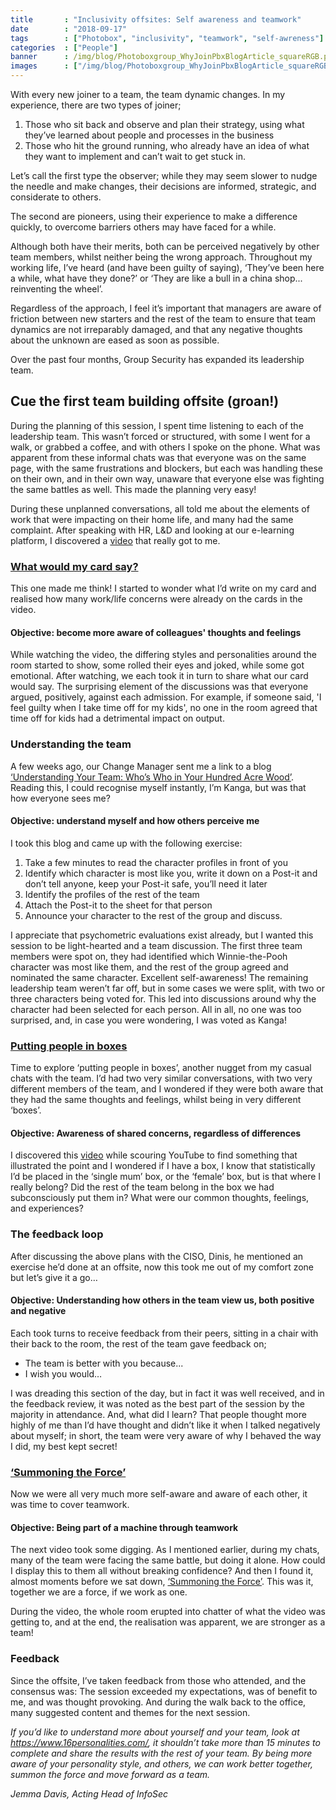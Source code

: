 ```yaml
---
title       : "Inclusivity offsites: Self awareness and teamwork"
date        : "2018-09-17"
tags        : ["Photobox", "inclusivity", "teamwork", "self-awreness"]
categories  : ["People"]
banner      : /img/blog/Photoboxgroup_WhyJoinPbxBlogArticle_squareRGB.png
images      : ["/img/blog/Photoboxgroup_WhyJoinPbxBlogArticle_squareRGB.png"]
---
```


With every new joiner to a team, the team dynamic changes. In my experience, there are two types of joiner; 
1. Those who sit back and observe and plan their strategy, using what they’ve learned about people and processes in the business 
2. Those who hit the ground running, who already have an idea of what they want to implement and can’t wait to get stuck in.

Let’s call the first type the observer; while they may seem slower to nudge the needle and make changes, their decisions are informed, strategic, and considerate to others. 

The second are pioneers, using their experience to make a difference quickly, to overcome barriers others may have faced for a while.

Although both have their merits, both can be perceived negatively by other team members, whilst neither being the wrong approach. Throughout my working life, I’ve heard (and have been guilty of saying), ‘They’ve been here a while, what have they done?’ or ‘They are like a bull in a china shop... reinventing the wheel’. 

Regardless of the approach, I feel it’s important that managers are aware of friction between new starters and the rest of the team to ensure that team dynamics are not irreparably damaged, and that any negative thoughts about the unknown are eased as soon as possible.

Over the past four months, Group Security has expanded its leadership team.

## Cue the first team building offsite (groan!)

During the planning of this session, I spent time listening to each of the leadership team. This wasn’t forced or structured, with some I went for a walk, or grabbed a coffee, and with others I spoke on the phone. What was apparent from these informal chats was that everyone was on the same page, with the same frustrations and blockers, but each was handling these on their own, and in their own way, unaware that everyone else was fighting the same battles as well. This made the planning very easy!

During these unplanned conversations, all told me about the elements of work that were impacting on their home life, and many had the same complaint. After speaking with HR, L&D and looking at our e-learning platform, I discovered a [video](https://www.youtube.com/watch?v=2g88Ju6nkcg) that really got to me.

### [What would my card say?](https://www.youtube.com/watch?v=2g88Ju6nkcg)

This one made me think! I started to wonder what I’d write on my card and realised how many work/life concerns were already on the cards in the video. 

#### Objective: become more aware of colleagues' thoughts and feelings

While watching the video, the differing styles and personalities around the room started to show, some rolled their eyes and joked, while some got emotional. After watching, we each took it in turn to share what our card would say. The surprising element of the discussions was that everyone argued, positively, against each admission. For example, if someone said, 'I feel guilty when I take time off for my kids', no one in the room agreed that time off for kids had a detrimental impact on output. 

### Understanding the team

A few weeks ago, our Change Manager sent me a link to a blog [‘Understanding Your Team: Who’s Who in Your Hundred Acre Wood’](https://recruitloop.com/blog/understanding-your-team-whos-who-in-your-hundred-acre-wood/). Reading this, I could recognise myself instantly, I’m Kanga, but was that how everyone sees me? 

#### Objective: understand myself and how others perceive me 
I took this blog and came up with the following exercise: 
1. Take a few minutes to read the character profiles in front of you
2. Identify which character is most like you, write it down on a Post-it and don’t tell anyone, keep your Post-it safe, you’ll need it later
3. Identify the profiles of the rest of the team
4. Attach the Post-it to the sheet for that person
5. Announce your character to the rest of the group and discuss.

I appreciate that psychometric evaluations exist already, but I wanted this session to be light-hearted and a team discussion. 
The first three team members were spot on, they had identified which Winnie-the-Pooh character was most like them, and the rest of the group agreed and nominated the same character. Excellent self-awareness! The remaining leadership team weren’t far off, but in some cases we were split, with two or three characters being voted for. This led into discussions around why the character had been selected for each person. All in all, no one was too surprised, and, in case you were wondering, I was voted as Kanga!

### [Putting people in boxes](https://www.youtube.com/watch?v=zRwt25M5nGw)
Time to explore ‘putting people in boxes’, another nugget from my casual chats with the team. I’d had two very similar conversations, with two very different members of the team, and I wondered if they were both aware that they had the same thoughts and feelings, whilst being in very different ‘boxes’. 

#### Objective: Awareness of shared concerns, regardless of differences 
I discovered this [video](https://www.youtube.com/watch?v=zRwt25M5nGw) while scouring YouTube to find something that illustrated the point and I wondered if I have a box, I know that statistically I’d be placed in the ‘single mum’ box, or the ‘female’ box, but is that where I really belong? Did the rest of the team belong in the box we had subconsciously put them in? What were our common thoughts, feelings, and experiences? 

### The feedback loop

After discussing the above plans with the CISO, Dinis, he mentioned an exercise he’d done at an offsite, now this took me out of my comfort zone but let’s give it a go… 

#### Objective: Understanding how others in the team view us, both positive and negative
Each took turns to receive feedback from their peers, sitting in a chair with their back to the room, the rest of the team gave feedback on;

- The team is better with you because...
- I wish you would…

I was dreading this section of the day, but in fact it was well received, and in the feedback review, it was noted as the best part of the session by the majority in attendance. 
And, what did I learn? That people thought more highly of me than I’d have thought and didn’t like it when I talked negatively about myself; in short, the team were very aware of why I behaved the way I did, my best kept secret!

### [‘Summoning the Force’](https://www.youtube.com/watch?v=OERgoDcJ3_o)
Now we were all very much more self-aware and aware of each other, it was time to cover teamwork.

#### Objective: Being part of a machine through teamwork
The next video took some digging. As I mentioned earlier, during my chats, many of the team were facing the same battle, but doing it alone. How could I display this to them all without breaking confidence? And then I found it, almost moments before we sat down, [‘Summoning the Force’](https://www.youtube.com/watch?v=OERgoDcJ3_o). This was it, together we are a force, if we work as one.

During the video, the whole room erupted into chatter of what the video was getting to, and at the end, the realisation was apparent, we are stronger as a team!

### Feedback
Since the offsite, I’ve taken feedback from those who attended, and the consensus was:
The session exceeded my expectations, was of benefit to me, and was thought provoking.
And during the walk back to the office, many suggested content and themes for the next session.


*If you’d like to understand more about yourself and your team, look at https://www.16personalities.com/, it shouldn’t take more than 15 minutes to complete and share the results with the rest of your team. By being more aware of your personality style, and others, we can work better together, summon the force and move forward as a team.*

*Jemma Davis, Acting Head of InfoSec*
